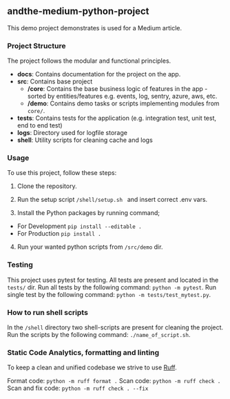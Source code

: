 ## andthe-medium-python-project
This demo project demonstrates is used for a Medium article.


### Project Structure
The project follows the modular and functional principles. 

- **docs**: Contains documentation for the project on the app.
- **src**: Contains base project  
    - **/core**: Contains the base business logic of features in the app - sorted by entities/features e.g. events, log, sentry, azure, aws, etc.
    - **/demo**: Contains demo tasks or scripts implementing modules from `core/`.
 - **tests**: Contains tests for the application (e.g. integration test, unit test, end to end test)
 - **logs**: Directory used for logfile storage
 - **shell**: Utility scripts for cleaning cache and logs

### Usage
To use this project, follow these steps:

1. Clone the repository.

2. Run the setup script `/shell/setup.sh ` and insert correct .env vars.

3. Install the Python packages by running command;
- For Development `pip install --editable . `
- For Production `pip install . `

4. Run your wanted python scripts from `/src/demo` dir. 

### Testing
This project uses pytest for testing. All tests are present and located in the `tests/` dir. 
Run all tests by the following command: `python -m pytest`.
Run single test by the following command: `python -m tests/test_mytest.py`. 

### How to run shell scripts
In the `/shell` directory two shell-scripts are present for cleaning the project. 
Run the scripts by the following command: `./name_of_script.sh`.

### Static Code Analytics, formatting and linting
To keep a clean and unified codebase we strive to use [Ruff](https://docs.astral.sh/ruff/).

Format code: `python -m ruff format .`
Scan code: `python -m ruff check .`
Scan and fix code: `python -m ruff check . --fix`
